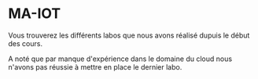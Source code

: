 # MA-IOT

Vous trouverez les différents labos que nous avons réalisé dupuis le début des cours.

A noté que par manque d'expérience dans le domaine du cloud nous n'avons pas réussie à
mettre en place le dernier labo.
